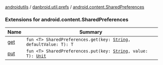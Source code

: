 [androidutils](../../index.md) / [danbroid.util.prefs](../index.md) / [android.content.SharedPreferences](./index.md)

### Extensions for android.content.SharedPreferences

| Name | Summary |
|---|---|
| [get](get.md) | `fun <T> SharedPreferences.get(key: `[`String`](https://kotlinlang.org/api/latest/jvm/stdlib/kotlin/-string/index.html)`, defaultValue: T): T` |
| [put](put.md) | `fun <T> SharedPreferences.put(key: `[`String`](https://kotlinlang.org/api/latest/jvm/stdlib/kotlin/-string/index.html)`, value: T): `[`Unit`](https://kotlinlang.org/api/latest/jvm/stdlib/kotlin/-unit/index.html) |

